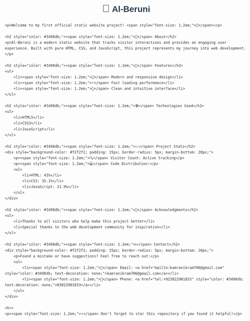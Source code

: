 
<body style="font-family: Arial, sans-serif; line-height: 1.6; color: #333; max-width: 800px; margin: 0 auto; padding: 20px;">
    <h1 style="color: #2c3e50; text-align: center;"><span style="font-size: 1.2em;">🌟</span> Al-Beruni</h1>
    
    <p>Welcome to my first official static website project! <span style="font-size: 1.2em;">🎉</span></p>

    <h2 style="color: #3498db;"><span style="font-size: 1.2em;">📝</span> About</h2>
    <p>Al-Beruni is a modern static website that tracks visitor interactions and provides an engaging user experience. Built with pure HTML, CSS, and JavaScript, this project represents my journey into web development.</p>

    <h2 style="color: #3498db;"><span style="font-size: 1.2em;">🚀</span> Features</h2>
    <ul>
        <li><span style="font-size: 1.2em;">💫</span> Modern and responsive design</li>
        <li><span style="font-size: 1.2em;">⚡</span> Fast loading performance</li>
        <li><span style="font-size: 1.2em;">🎨</span> Clean and intuitive interface</li>
    </ul>

    <h2 style="color: #3498db;"><span style="font-size: 1.2em;">🛠️</span> Technologies Used</h2>
    <ul>
        <li>HTML5</li>
        <li>CSS3</li>
        <li>JavaScript</li>
    </ul>

    <h2 style="color: #3498db;"><span style="font-size: 1.2em;">📈</span> Project Stats</h2>
    <div style="background-color: #f2f2f2; padding: 15px; border-radius: 5px; margin-bottom: 20px;">
        <p><span style="font-size: 1.2em;">🔍</span> Visitor Count: Active tracking</p>
        <p><span style="font-size: 1.2em;">💻</span> Code Distribution:</p>
        <ul>
            <li>HTML: 43%</li>
            <li>CSS: 35.1%</li>
            <li>JavaScript: 21.9%</li>
        </ul>
    </div>

    <h2 style="color: #3498db;"><span style="font-size: 1.2em;">🙏</span> Acknowledgments</h2>
    <ul>
        <li>Thanks to all visitors who help make this project better</li>
        <li>Special thanks to the web development community for inspiration</li>
    </ul>

    <h2 style="color: #3498db;"><span style="font-size: 1.2em;">📞</span> Contact</h2>
    <div style="background-color: #f2f2f2; padding: 15px; border-radius: 5px; margin-bottom: 20px;">
        <p>Found a mistake or have suggestions? Feel free to reach out:</p>
        <ul>
            <li><span style="font-size: 1.2em;">📧</span> Email: <a href="mailto:kamranikram706@gmail.com" style="color: #3498db; text-decoration: none;">kamranikram706@gmail.com</a></li>
            <li><span style="font-size: 1.2em;">📱</span> Phone: <a href="tel:+923022901833" style="color: #3498db; text-decoration: none;">03022901833</a></li>
        </ul>
    </div>

    <hr>
    <p><span style="font-size: 1.2em;">⭐</span> Don't forget to star this repository if you found it helpful!</p>
</body>

